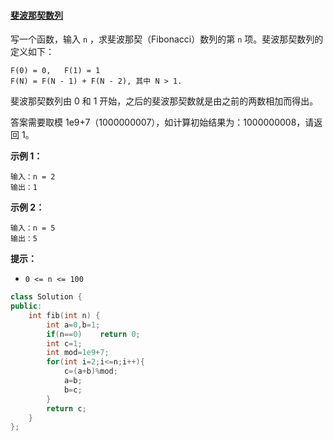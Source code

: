 #### [斐波那契数列](https://leetcode-cn.com/problems/fei-bo-na-qi-shu-lie-lcof/)

写一个函数，输入 `n` ，求斐波那契（Fibonacci）数列的第 `n` 项。斐波那契数列的定义如下：

```
F(0) = 0,   F(1) = 1
F(N) = F(N - 1) + F(N - 2), 其中 N > 1.
```

斐波那契数列由 0 和 1 开始，之后的斐波那契数就是由之前的两数相加而得出。

答案需要取模 1e9+7（1000000007），如计算初始结果为：1000000008，请返回 1。

 

**示例 1：**

```
输入：n = 2
输出：1
```

**示例 2：**

```
输入：n = 5
输出：5
```

 

**提示：**

- `0 <= n <= 100`

```c++
class Solution {
public:
    int fib(int n) {
        int a=0,b=1;
        if(n==0)    return 0;
        int c=1;
        int mod=1e9+7;
        for(int i=2;i<=n;i++){
            c=(a+b)%mod;
            a=b;
            b=c;
        }
        return c;
    }
};
```

